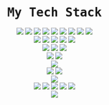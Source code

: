 <div align="center">
<samp><h1> My Tech Stack </h1></samp>
</div>

<div align="center">
    <img src="https://img.shields.io/badge/PHP-777BB4?style=plastic&logo=php&logoColor=fff">
    <img src="https://img.shields.io/badge/Python-3776AB?style=plastic&logo=python&logoColor=fff">
    <img src="https://img.shields.io/badge/-HTML5-%23E44D27?style=plastic&logo=html5&logoColor=ffffff">
    <img src="https://img.shields.io/badge/-CSS3-%231572B6?style=plastic&logo=css3">
    <img src="https://img.shields.io/badge/JavaScript-F7DF1E?style=plastic&logo=javascript&logoColor=black">
    <img src="https://img.shields.io/badge/NodeJS-339933?style=plastic&logo=nodedotjs&logoColor=fff">
    <img src="https://img.shields.io/badge/CSharp-00599C?style=plastic&logo=csharp&logoColor=fff">
    <img src="https://img.shields.io/badge/Swift-F05138?style=plastic&logo=swift&logoColor=fff">
    <img src="https://img.shields.io/badge/Go-00ADD8?style=plastic&logo=go&logoColor=fff">
    <br/>
    <img src="https://img.shields.io/badge/Laravel-FF2D20?style=plastic&logo=laravel&logoColor=fff">
    <img src="https://img.shields.io/badge/Lumen-E74430?style=plastic&logo=lumen&logoColor=fff">
    <img src="https://img.shields.io/badge/ExpressJS-000000?style=plastic&logo=express&logoColor=fff">
    <img src="https://img.shields.io/badge/CodeIgniter-EF4223?style=plastic&logo=codeigniter&logoColor=fff">
    <img src="https://img.shields.io/badge/.NET-512BD4?style=plastic&logo=dotnet&logoColor=fff">
    <br/>
    <img src="https://img.shields.io/badge/MySQL-4479A1?style=plastic&logo=mysql&logoColor=fff">
    <img src="https://img.shields.io/badge/PostgreSQL-4169E1?style=plastic&logo=postgresql&logoColor=fff">
    <img src="https://img.shields.io/badge/MariaDB-003545?style=plastic&logo=mariadb&logoColor=fff">
    <br/>
    <img src="https://img.shields.io/badge/NGINX-009639?style=plastic&logo=nginx&logoColor=fff">
    <img src="https://img.shields.io/badge/Apache-D22128?style=plastic&logo=apache&logoColor=fff">
    <br/>
    <img src="https://img.shields.io/badge/Docker-2496ED?style=plastic&logo=docker&logoColor=fff">
    <br/>
    <img src="https://img.shields.io/badge/Kali%20Linux-557C94?style=plastic&logo=kalilinux&logoColor=fff">
    <img src="https://img.shields.io/badge/macOS-000?style=plastic&logo=macos&logoColor=fff">
    <br/>
    <img src="https://img.shields.io/badge/Homebrew-FBB040?style=plastic&logo=homebrew&logoColor=fff">
    <br/>
    <img src="https://img.shields.io/badge/Cloudflare-F38020?style=plastic&logo=cloudflare&logoColor=fff">
    <img src="https://img.shields.io/badge/AWS-FF9900?style=plastic&logo=amazonaws&logoColor=fff">
    <img src="https://img.shields.io/badge/Google%20Cloud-4285F4?logo=googlecloud&logoColor=fff&style=plastic">
    <img src="https://img.shields.io/badge/Azure-0078D4?style=plastic&logo=microsoftazure&logoColor=fff">
    <img src="https://img.shields.io/badge/DigitalOcean-0080FF?style=plastic&logo=digitalocean&logoColor=fff">
    <br/>
    <img src="https://img.shields.io/badge/Terraform-844FBA?style=plastic&logo=terraform&logoColor=fff">
    
</div>

<!--
for-the-badge
flat-square
plastic
>
